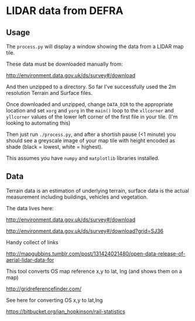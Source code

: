 # LIDAR data from DEFRA

## Usage

The `process.py` will display a window showing the data from a LIDAR map tile.

These data must be downloaded manually from:

http://environment.data.gov.uk/ds/survey#/download

And then unzipped to a directory. So far I've successfully used the 2m resolution
Terrain and Surface files.

Once downloaded and unzipped, change `DATA_DIR` to the appropriate location and
set `xorg` and `yorg` in the `main()` loop to the `xllcorner` and `yllcorner` values
of the lower left corner of the first file in your tile. (I'm looking to automating this)

Then just run `./process.py`, and after a shortish pause (<1 minute) you should see a greyscale
image of your map tile with height encoded as shade (black = lowest, white = highest).
 
This assumes you have `numpy` and `matplotlib` libraries installed.

## Data

Terrain data is an estimation of underlying terrain, surface data is the actual
measurement including buildings, vehicles and vegetation.

The data lives here: 

http://environment.data.gov.uk/ds/survey#/download

http://environment.data.gov.uk/ds/survey#/download?grid=SJ36

Handy collect of links

http://mapgubbins.tumblr.com/post/131424021480/open-data-release-of-aerial-lidar-data-for

This tool converts OS map reference x,y to lat, lng (and shows them on a map)

http://gridreferencefinder.com/

See here for converting OS x,y to lat,lng

https://bitbucket.org/ian_hopkinson/rail-statistics